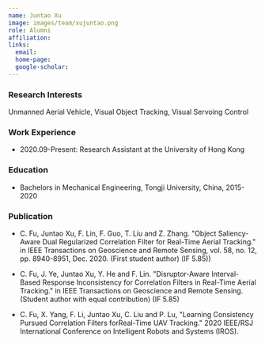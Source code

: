 ```yaml
---
name: Juntao Xu
image: images/team/xujuntao.png
role: Alumni
affiliation:  
links:
  email:  
  home-page:  
  google-scholar:  
---
```


### Research Interests

Unmanned Aerial Vehicle, Visual Object Tracking, Visual Servoing Control


### Work Experience

- 2020.09-Present: Research Assistant at the University of Hong Kong



### Education

- Bachelors in Mechanical Engineering, Tongji University, China, 2015-2020



### Publication

- C. Fu, Juntao Xu, F. Lin, F. Guo, T. Liu and Z. Zhang. "Object Saliency-Aware Dual Regularized Correlation Filter for Real-Time Aerial Tracking." in IEEE Transactions on Geoscience and Remote Sensing, vol. 58, no. 12, pp. 8940-8951, Dec. 2020. (First student author) (IF 5.85))

- C. Fu, J. Ye, Juntao Xu, Y. He and F. Lin. "Disruptor-Aware Interval-Based Response Inconsistency for Correlation Filters in Real-Time Aerial Tracking." in IEEE Transactions on Geoscience and Remote Sensing. (Student author with equal contribution) (IF 5.85)

- C. Fu, X. Yang, F. Li, Juntao Xu, C. Liu and P. Lu, "Learning Consistency Pursued Correlation Filters forReal-Time UAV Tracking." 2020 IEEE/RSJ International Conference on Intelligent Robots and Systems (IROS).



